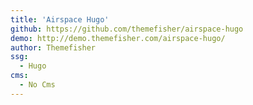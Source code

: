 ```yaml
---
title: 'Airspace Hugo'
github: https://github.com/themefisher/airspace-hugo
demo: http://demo.themefisher.com/airspace-hugo/
author: Themefisher
ssg:
  - Hugo
cms:
  - No Cms
---
```

